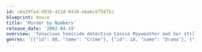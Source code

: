 ```yaml
---
id: c0a29fa4-d938-411d-8438-eba6c675871c
blueprint: movie
title: 'Murder by Numbers'
release_date: '2002-04-19'
overview: 'Tenacious homicide detective Cassie Mayweather and her still-green partner are working a murder case, attempting to profile two malevolently brilliant young men: cold, calculating killers whose dark secrets might explain their crimes.'
genres: '[{"id": 80, "name": "Crime"}, {"id": 18, "name": "Drama"}, {"id": 53, "name": "Thriller"}]'
---
```

